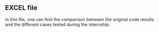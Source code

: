 ## EXCEL file

In this file, one can find the comparison between the original code results and the different cases tested during the internship.
